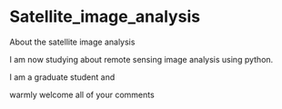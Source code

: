 # Satellite_image_analysis
About the satellite image analysis

I am now studying about remote sensing image analysis using python.

I am a graduate student and 

warmly welcome all of your comments
